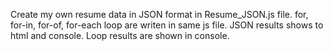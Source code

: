 Create my own resume data in JSON format in Resume_JSON.js file.
for, for-in, for-of, for-each loop are writen in same js file.
JSON results shows to html and console.
Loop results are shown in console.
